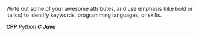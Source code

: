 Write out some of your awesome attributes, and use emphasis (like bold or italics) to identify keywords, programming languages, or skills. 

**CPP**
*Python*
***C***
___Java___
